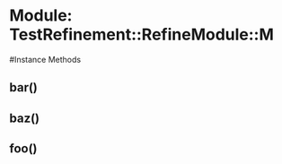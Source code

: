 # Module: TestRefinement::RefineModule::M
    




#Instance Methods
## bar() [](#method-i-bar)

## baz() [](#method-i-baz)

## foo() [](#method-i-foo)


